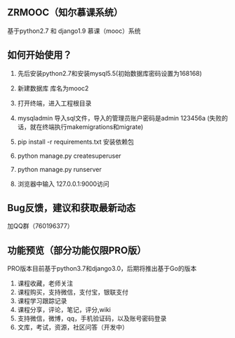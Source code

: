 ## ZRMOOC（知尔慕课系统）
基于python2.7 和 django1.9 慕课（mooc）系统


## 如何开始使用？
1. 先后安装python2.7和安装mysql5.5(初始数据库密码设置为168168)

2. 新建数据库 库名为mooc2

3. 打开终端，进入工程根目录

4. mysqladmin 导入sql文件，导入的管理员账户密码是admin 123456a
(失败的话，就在终端执行makemigrations和migrate)

5. pip install -r requirements.txt 安装依赖包

6. python manage.py createsuperuser

7. python manage.py runserver

8. 浏览器中输入 127.0.0.1:9000访问


## Bug反馈，建议和获取最新动态
加QQ群（760196377）


## 功能预览（部分功能仅限PRO版）
PRO版本目前基于python3.7和django3.0，后期将推出基于Go的版本

1. 课程收藏，老师关注
2. 课程购买，支持微信，支付宝，银联支付
3. 课程学习跟踪记录
4. 课程分享，评论，笔记，评分,wiki
5. 支持微信，微博，qq，手机验证码，以及账号密码登录
6. 文库，考试，资源，社区问答（开发中）
